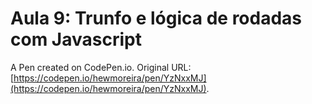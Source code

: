 # Aula 9: Trunfo e lógica de rodadas com Javascript

A Pen created on CodePen.io. Original URL: [https://codepen.io/hewmoreira/pen/YzNxxMJ](https://codepen.io/hewmoreira/pen/YzNxxMJ).


